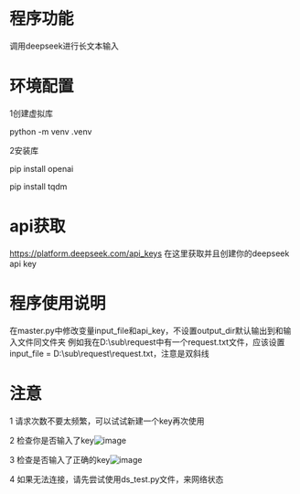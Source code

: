 # 程序功能
调用deepseek进行长文本输入

# 环境配置
1创建虚拟库

python -m venv .venv

2安装库

pip install openai

pip install tqdm

# api获取
https://platform.deepseek.com/api_keys 在这里获取并且创建你的deepseek api key


# 程序使用说明
在master.py中修改变量input_file和api_key，不设置output_dir默认输出到和输入文件同文件夹
例如我在D:\sub\request中有一个request.txt文件，应该设置input_file = D:\\sub\\request\\request.txt，注意是双斜线


# 注意
1 请求次数不要太频繁，可以试试新建一个key再次使用

2 检查你是否输入了key![image](https://github.com/user-attachments/assets/e5ae6cb1-fcda-4f9d-9e38-ddaf62485ef9)

3 检查是否输入了正确的key![image](https://github.com/user-attachments/assets/82ce36e9-2e46-4213-8944-ddc1e32d5c97)

4 如果无法连接，请先尝试使用ds_test.py文件，来网络状态


